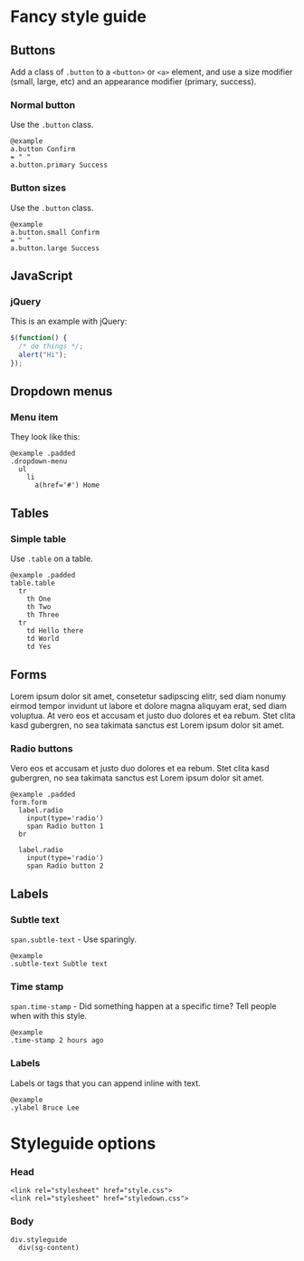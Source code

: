 Fancy style guide
=================

Buttons
-------

Add a class of `.button` to a `<button>` or `<a>` element, and use a size 
modifier (small, large, etc) and an appearance modifier (primary, success).

### Normal button

Use the `.button` class.

    @example
    a.button Confirm
    = " "
    a.button.primary Success

### Button sizes

Use the `.button` class.

    @example
    a.button.small Confirm
    = " "
    a.button.large Success

JavaScript
----------

### jQuery

This is an example with jQuery:

``` javascript
$(function() {
  /* do things */;
  alert("Hi");
});
```

Dropdown menus
--------------

### Menu item

They look like this:

    @example .padded
    .dropdown-menu
      ul
        li
          a(href='#') Home

Tables
------

### Simple table

Use `.table` on a table.

    @example .padded
    table.table
      tr
        th One
        th Two
        th Three
      tr
        td Hello there
        td World
        td Yes

Forms
-----

Lorem ipsum dolor sit amet, consetetur sadipscing elitr, sed diam nonumy eirmod
tempor invidunt ut labore et dolore magna aliquyam erat, sed diam voluptua. At
vero eos et accusam et justo duo dolores et ea rebum. Stet clita kasd gubergren,
no sea takimata sanctus est Lorem ipsum dolor sit amet.

### Radio buttons

Vero eos et accusam et justo duo dolores et ea rebum. Stet clita kasd gubergren,
no sea takimata sanctus est Lorem ipsum dolor sit amet.


    @example .padded
    form.form
      label.radio
        input(type='radio')
        span Radio button 1
      br

      label.radio
        input(type='radio')
        span Radio button 2

Labels
------

### Subtle text
`span.subtle-text` - Use sparingly.

    @example
    .subtle-text Subtle text

### Time stamp
`span.time-stamp` - Did something happen at a specific time? Tell people when 
with this style.

    @example
    .time-stamp 2 hours ago

### Labels
Labels or tags that you can append inline with text.

    @example
    .ylabel Bruce Lee

# Styleguide options

### Head
    <link rel="stylesheet" href="style.css">
    <link rel="stylesheet" href="styledown.css">

### Body
    div.styleguide
      div(sg-content)

